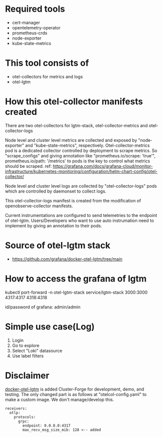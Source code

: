 # Required tools
- cert-manager
- opentelemetry-operator
- prometheus-crds
- node-exporter
- kube-state-metrics

# This tool consists of
- otel-collectors for metrics and logs
- otel-lgtm

# How this otel-collector manifests created
There are two otel-collectors for lgtm-stack, otel-collector-metrics and otel-collector-logs


Node level and cluster level metrics are collected and exposed by "node-exporter" 
and "kube-state-metrics", respectively. Otel-collector-metrics pod is a dedicated collector 
controlled by deployment to scrape metrics. So "scrape_configs" and 
giving annotation like "prometheus.io/scrape: 'true'", prometheus.io/path: '/metrics'  to pods
is the key to control what metrics should be scraped.
ref: https://grafana.com/docs/grafana-cloud/monitor-infrastructure/kubernetes-monitoring/configuration/helm-chart-config/otel-collector/

Node level and cluster level logs are collected by "otel-collector-logs" pods which are 
controlled by daemonset to collect logs.

This otel-collector-logs manifest is created from the modification of openobserve-collector manifests. 

Current instrumentations are configured to send telemetries to the endpoint of otel-lgtm. 
Users/Developers who want to use auto instrumation need to implement by giving an annotation to their pods.

# Source of otel-lgtm stack
- https://github.com/grafana/docker-otel-lgtm/tree/main

# How to access the grafana of lgtm
kubectl port-forward -n otel-lgtm-stack service/lgtm-stack 3000:3000 4317:4317 4318:4318

id/password of grafana: admin/admin

# Simple use case(Log)
1. Login
2. Go to explore
3. Select "Loki" datasource
4. Use label filters

# Disclaimer
[docker-otel-lgtm](https://github.com/grafana/docker-otel-lgtm/tree/main/docker) is added Cluster-Forge for development, demo, and testing. The only changed part is as follows at "otelcol-config.yaml" to make a custom image. We don't manage/develop this.
```
receivers:
  otlp:
    protocols:
      grpc:
        endpoint: 0.0.0.0:4317
        max_recv_msg_size_mib: 128 <-- added
```


